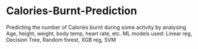 # Calories-Burnt-Prediction

Predicting the number of Calories burnt during some activity by analysing Age, height, weight, body temp, heart rate, etc.
ML models used: Linear reg, Decision Tree, Random forest, XGB reg, SVM
